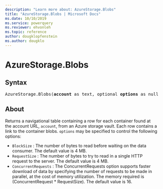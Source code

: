 ```yaml
---
description: "Learn more about: AzureStorage.Blobs"
title: "AzureStorage.Blobs | Microsoft Docs"
ms.date: 10/10/2019
ms.service: powerquery
ms.reviewer: ehvonleh
ms.topic: reference
author: dougklopfenstein
ms.author: dougklo
---
```

# AzureStorage.Blobs

## Syntax

<pre>
AzureStorage.Blobs(<b>account</b> as text, optional <b>options</b> as nullable record) as table
</pre>
  
## About  

Returns a navigational table containing a row for each container found at the account URL, <code>account</code>, from an Azure storage vault. Each row contains a link to the container blobs. <code>options</code> may be specified to control the following options: <ul> <li><code>BlockSize</code> : The number of bytes to read before waiting on the data consumer. The default value is 4 MB.</li> <li><code>RequestSize</code> : The number of bytes to try to read in a single HTTP request to the server. The default value is 4 MB.</li> <li><code>ConcurrentRequests</code> : The ConcurrentRequests option supports faster download of data by specifying the number of requests to be made in parallel, at the cost of memory utilization. The memory required is (ConcurrentRequest * RequestSize). The default value is 16.</li> </ul> 
  
